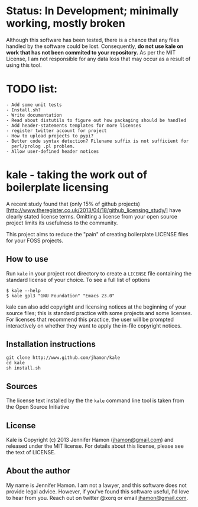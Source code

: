 # Status: In Development; minimally working, mostly broken 

Although this software has been tested, there is a chance that any files handled
by the software could be lost.  Consequently, **do not use kale on work that has
not been commited to your repository.**  As per the MIT License, I am not
responsible for any data loss that may occur as a result of using this tool.

# TODO list:

    - Add some unit tests
    - Install.sh?
    - Write documentation
    - Read about distutils to figure out how packaging should be handled
    - Add header-statements templates for more licenses
    - register twitter account for project
    - How to upload projects to pypi?
    - Better code syntax detection? Filename suffix is not sufficient for
      perl/prolog .pl problem.
    - Allow user-defined header notices


# kale - taking the work out of boilerplate licensing 

A recent study found that (only 15% of github
projects)[http://www.theregister.co.uk/2013/04/18/github_licensing_study/] have
clearly stated license terms.  Omitting a license from your open source project
limits its usefulness to the community.  

This project aims to reduce the "pain" of creating boilerplate LICENSE files for
your FOSS projects. 

## How to use

Run `kale` in your project root directory to create a `LICENSE` file containing
the standard license of your choice.  To see a full list of options  

    $ kale --help
    $ kale gpl3 "GNU Foundation" "Emacs 23.0"

kale can also add copyright and licensing notices at the beginning of your
source files; this is standard practice with some projects and some licenses.
For licenses that recommend this practice, the user will be prompted
interactively on whether they want to apply the in-file copyright notices.

## Installation instructions

    git clone http://www.github.com/jhamon/kale
    cd kale 
    sh install.sh

## Sources

The license text installed by the the `kale` command line tool is taken from the
Open Source Initiative  

## License

Kale is Copyright (c) 2013 Jennifer Hamon (jhamon@gmail.com) and released under
the MIT license. For details about this license, please see the text of LICENSE. 

## About the author

My name is Jennifer Hamon.  I am not a lawyer, and this software does not
provide legal advice.  However, if you've found this software useful, I'd love
to hear from you.  Reach out on twitter @xorq or email jhamon@gmail.com.
